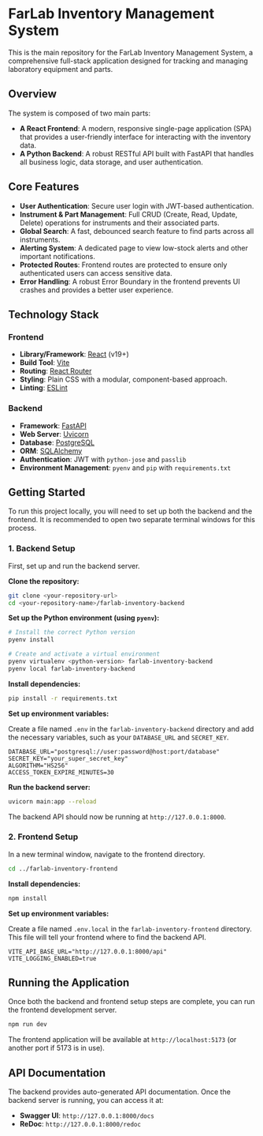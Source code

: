 # FarLab Inventory Management System

This is the main repository for the FarLab Inventory Management System, a comprehensive full-stack application designed for tracking and managing laboratory equipment and parts.

## Overview

The system is composed of two main parts:

*   **A React Frontend**: A modern, responsive single-page application (SPA) that provides a user-friendly interface for interacting with the inventory data.
*   **A Python Backend**: A robust RESTful API built with FastAPI that handles all business logic, data storage, and user authentication.

## Core Features

*   **User Authentication**: Secure user login with JWT-based authentication.
*   **Instrument & Part Management**: Full CRUD (Create, Read, Update, Delete) operations for instruments and their associated parts.
*   **Global Search**: A fast, debounced search feature to find parts across all instruments.
*   **Alerting System**: A dedicated page to view low-stock alerts and other important notifications.
*   **Protected Routes**: Frontend routes are protected to ensure only authenticated users can access sensitive data.
*   **Error Handling**: A robust Error Boundary in the frontend prevents UI crashes and provides a better user experience.

## Technology Stack

### Frontend

*   **Library/Framework**: [React](https://reactjs.org/) (v19+)
*   **Build Tool**: [Vite](https://vitejs.dev/)
*   **Routing**: [React Router](https://reactrouter.com/)
*   **Styling**: Plain CSS with a modular, component-based approach.
*   **Linting**: [ESLint](https://eslint.org/)

### Backend

*   **Framework**: [FastAPI](https://fastapi.tiangolo.com/)
*   **Web Server**: [Uvicorn](https://www.uvicorn.org/)
*   **Database**: [PostgreSQL](https://www.postgresql.org/)
*   **ORM**: [SQLAlchemy](https://www.sqlalchemy.org/)
*   **Authentication**: JWT with `python-jose` and `passlib`
*   **Environment Management**: `pyenv` and `pip` with `requirements.txt`

## Getting Started

To run this project locally, you will need to set up both the backend and the frontend. It is recommended to open two separate terminal windows for this process.

### 1. Backend Setup

First, set up and run the backend server.

**Clone the repository:**

```bash
git clone <your-repository-url>
cd <your-repository-name>/farlab-inventory-backend
```

**Set up the Python environment (using `pyenv`):**

```bash
# Install the correct Python version
pyenv install

# Create and activate a virtual environment
pyenv virtualenv <python-version> farlab-inventory-backend
pyenv local farlab-inventory-backend
```

**Install dependencies:**

```bash
pip install -r requirements.txt
```

**Set up environment variables:**

Create a file named `.env` in the `farlab-inventory-backend` directory and add the necessary variables, such as your `DATABASE_URL` and `SECRET_KEY`.

```
DATABASE_URL="postgresql://user:password@host:port/database"
SECRET_KEY="your_super_secret_key"
ALGORITHM="HS256"
ACCESS_TOKEN_EXPIRE_MINUTES=30
```

**Run the backend server:**

```bash
uvicorn main:app --reload
```

The backend API should now be running at `http://127.0.0.1:8000`.

### 2. Frontend Setup

In a new terminal window, navigate to the frontend directory.

```bash
cd ../farlab-inventory-frontend
```

**Install dependencies:**

```bash
npm install
```

**Set up environment variables:**

Create a file named `.env.local` in the `farlab-inventory-frontend` directory. This file will tell your frontend where to find the backend API.

```
VITE_API_BASE_URL="http://127.0.0.1:8000/api"
VITE_LOGGING_ENABLED=true
```

## Running the Application

Once both the backend and frontend setup steps are complete, you can run the frontend development server.

```bash
npm run dev
```

The frontend application will be available at `http://localhost:5173` (or another port if 5173 is in use).

## API Documentation

The backend provides auto-generated API documentation. Once the backend server is running, you can access it at:

*   **Swagger UI**: `http://127.0.0.1:8000/docs`
*   **ReDoc**: `http://127.0.0.1:8000/redoc`